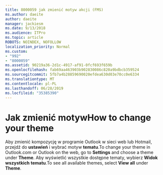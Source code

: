 ```yaml
---
title: 8000059 jak zmienić motyw akcji (FMS)
ms.author: daeite
author: daeite
manager: jackiesm
ms.date: 9/13/2018
ms.audience: ITPro
ms.topic: article
ROBOTS: NOINDEX, NOFOLLOW
localization_priority: Normal
ms.custom:
- "992"
- "8000059"
ms.assetid: 90219a36-2d1c-4917-af91-0fcf693f659b
ms.openlocfilehash: fab69aa463903b902830086c820a9bdbcb359524
ms.sourcegitcommit: 5fb7a4b28859690020efdea630d03e70cc0e6334
ms.translationtype: MT
ms.contentlocale: pl-PL
ms.lasthandoff: 06/28/2019
ms.locfileid: "35385390"
---
```

# <a name="how-to-change-your-theme"></a><span data-ttu-id="c0ae3-102">Jak zmienić motyw</span><span class="sxs-lookup"><span data-stu-id="c0ae3-102">How to change your theme</span></span>

<span data-ttu-id="c0ae3-103">Aby zmienić kompozycję w programie Outlook w sieci web lub Hotmail, przejdź do **ustawień** i wybrać motyw **tematu**.</span><span class="sxs-lookup"><span data-stu-id="c0ae3-103">To change your theme in Outlook.com or Outlook on the web, go to **Settings** and choose a theme under **Theme**.</span></span> <span data-ttu-id="c0ae3-104">Aby wyświetlić wszystkie dostępne tematy, wybierz **Widok wszystkich** **tematu**.</span><span class="sxs-lookup"><span data-stu-id="c0ae3-104">To see all available themes, select **View all** under **Theme**.</span></span>
  